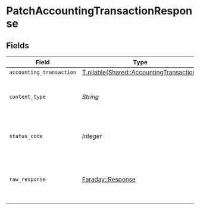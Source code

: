 # PatchAccountingTransactionResponse


## Fields

| Field                                                                                    | Type                                                                                     | Required                                                                                 | Description                                                                              |
| ---------------------------------------------------------------------------------------- | ---------------------------------------------------------------------------------------- | ---------------------------------------------------------------------------------------- | ---------------------------------------------------------------------------------------- |
| `accounting_transaction`                                                                 | [T.nilable(Shared::AccountingTransaction)](../../models/shared/accountingtransaction.md) | :heavy_minus_sign:                                                                       | Successful                                                                               |
| `content_type`                                                                           | *String*                                                                                 | :heavy_check_mark:                                                                       | HTTP response content type for this operation                                            |
| `status_code`                                                                            | *Integer*                                                                                | :heavy_check_mark:                                                                       | HTTP response status code for this operation                                             |
| `raw_response`                                                                           | [Faraday::Response](https://www.rubydoc.info/gems/faraday/Faraday/Response)              | :heavy_check_mark:                                                                       | Raw HTTP response; suitable for custom response parsing                                  |